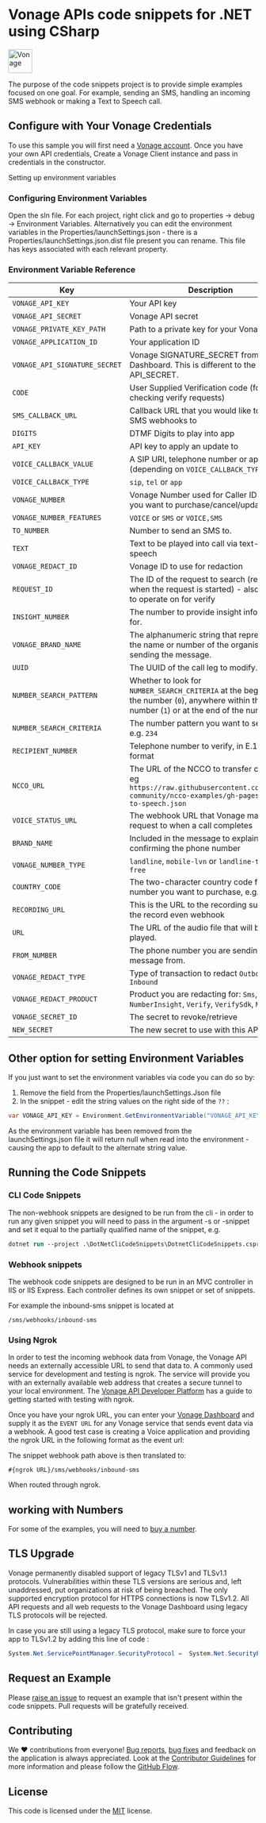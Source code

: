 ﻿# Vonage APIs code snippets for .NET using CSharp

 <img src="https://developer.nexmo.com/assets/images/Vonage_Nexmo.svg" height="48px" alt="Vonage" />

The purpose of the code snippets project is to provide simple examples focused on one goal. For example, sending an SMS, handling an incoming SMS webhook or making a Text to Speech call.

## Configure with Your Vonage Credentials

To use this sample you will first need a [Vonage account](https://dashboard.nexmo.com/sign-up). Once you have your own API credentials, Create a Vonage Client instance and pass in credentials in the constructor.

Setting up environment variables

### Configuring Environment Variables

Open the sln file. For each project, right click and go to properties -> debug -> Environment Variables. Alternatively you can edit the environment variables in the Properties/launchSettings.json - there is a Properties/launchSettings.json.dist file present you can rename. This file has keys associated with each relevant property.

### Environment Variable Reference

Key | Description
----|------------
`VONAGE_API_KEY` | Your API key
`VONAGE_API_SECRET` | Vonage API secret
`VONAGE_PRIVATE_KEY_PATH` | Path to a private key for your Vonage app
`VONAGE_APPLICATION_ID` | Your application ID
`VONAGE_API_SIGNATURE_SECRET` | Vonage SIGNATURE_SECRET from the Dashboard. This is different to the usual API_SECRET.
`CODE` | User Supplied Verification code (for checking verify requests)
`SMS_CALLBACK_URL` | Callback URL that you would like to receive SMS webhooks to
`DIGITS` | DTMF Digits to play into app
`API_KEY` | API key to apply an update to
`VOICE_CALLBACK_VALUE` | A SIP URI, telephone number or app ID (depending on `VOICE_CALLBACK_TYPE`)
`VOICE_CALLBACK_TYPE` | `sip`, `tel` or `app`
`VONAGE_NUMBER` | Vonage Number used for Caller ID or lvn you want to purchase/cancel/update
`VONAGE_NUMBER_FEATURES` | `VOICE` or `SMS` or `VOICE,SMS`
`TO_NUMBER` | Number to send an SMS to.
`TEXT` | Text to be played into call via text-to-speech
`VONAGE_REDACT_ID` | Vonage ID to use for redaction
`REQUEST_ID` | The ID of the request to search (returned when the request is started) - also request to operate on for verify
`INSIGHT_NUMBER` | The number to provide insight information for.
`VONAGE_BRAND_NAME` | The alphanumeric string that represents the name or number of the organisation sending the message.
`UUID` | The UUID of the call leg  to modify.
`NUMBER_SEARCH_PATTERN` | Whether to look for `NUMBER_SEARCH_CRITERIA` at the beginning of the number (`0`), anywhere within the number (`1`) or at the end of the number (`2`)
`NUMBER_SEARCH_CRITERIA` | The number pattern you want to search for, e.g. `234`
`RECIPIENT_NUMBER` | Telephone number to verify, in E.164 format
`NCCO_URL` | The URL of the NCCO to transfer control to, eg `https://raw.githubusercontent.com/nexmo-community/ncco-examples/gh-pages/text-to-speech.json`
`VOICE_STATUS_URL` | The webhook URL that Vonage makes a request to when a call completes
`BRAND_NAME` | Included in the message to explain who is confirming the phone number
`VONAGE_NUMBER_TYPE` | `landline`, `mobile-lvn` or `landline-toll-free`
`COUNTRY_CODE`| The two-character country code for the number you want to purchase, e.g. `GB`
`RECORDING_URL` |  This is the URL to the recording supplied in the record even webhook
`URL` | The URL of the audio file that will be played.
`FROM_NUMBER` | The phone number you are sending the message from.
`VONAGE_REDACT_TYPE` | Type of transaction to redact `Outbound` or `Inbound`
`VONAGE_REDACT_PRODUCT` | Product you are redacting for: `Sms`, `Voice`, `NumberInsight`, `Verify`, `VerifySdk`, `Messages`
`VONAGE_SECRET_ID` | The secret to revoke/retrieve
`NEW_SECRET` | The new secret to use with this API key

## Other option for setting Environment Variables

If you just want to set the environment variables via code you can do so by:

1. Remove the field from the Properties/launchSettings.Json file
2. In the snippet - edit the string values on the right side of the `??` :

```csharp
var VONAGE_API_KEY = Environment.GetEnvironmentVariable("VONAGE_API_KEY") ?? "CHANGE_ME";
```

As the environment variable has been removed from the launchSettings.json file it will return null when read into the environment - causing the app to default to the alternate string value.

## Running the Code Snippets

### CLI Code Snippets

The non-webhook snippets are designed to be run from the cli - in order to run any given snippet you will need to pass in the argument -s or -snippet and set it equal to the partially qualified name of the snippet, e.g.

```ps
dotnet run --project .\DotNetCliCodeSnippets\DotnetCliCodeSnippets.csproj --s=Messaging.SendSms
```

### Webhook snippets

The webhook code snippets are designed to be run in an MVC controller in IIS or IIS Express. Each controller defines its own snippet or set of snippets.

For example the inbound-sms snippet is located at

`/sms/webhooks/inbound-sms`

### Using Ngrok

In order to test the incoming webhook data from Vonage, the Vonage API needs an externally accessible URL to send that data to. A commonly used service for development and testing is ngrok. The service will provide you with an externally available web address that creates a secure tunnel to your local environment. The [Vonage API Developer Platform](https://developer.nexmo.com/concepts/guides/testing-with-ngrok) has a guide to getting started with testing with ngrok. 

Once you have your ngrok URL, you can enter your [Vonage Dashboard](https://dashboard.nexmo.com) and supply it as the `EVENT URL` for any Vonage service that sends event data via a webhook. A good test case is creating a Voice application and providing the ngrok URL in the following format as the event url:

The snippet webhook path above is then translated to:

`#{ngrok URL}/sms/webhooks/inbound-sms`

When routed through ngrok.

## working with Numbers

For some of the examples, you will need to [buy a number](https://dashboard.nexmo.com/buy-numbers).

## TLS Upgrade

Vonage permanently disabled support of legacy TLSv1 and TLSv1.1 protocols. Vulnerabilities within these TLS versions are serious and, left unaddressed, put organizations at risk of being breached. The only supported encryption protocol for HTTPS connections is now TLSv1.2. All API requests and all web requests to the Vonage Dashboard using legacy TLS protocols will be rejected.

In case you are still using a legacy TLS protocol, make sure to force your app to TLSv1.2 by adding this line of code :

```csharp
System.Net.ServicePointManager.SecurityProtocol =  System.Net.SecurityProtocolType.Tls12;
```

## Request an Example

Please [raise an issue](https://github.com/Nexmo/nexmo-dotnet/issues) to request an example that isn't present within the code snippets. Pull requests will be gratefully received.

## Contributing

We ❤️ contributions from everyone! [Bug reports](https://github.com/Nexmo/nexmo-dotnet-code-snippets/issues), [bug fixes](https://github.com/Nexmo/nexmo-dotnet-code-snippets/pulls) and feedback on the application is always appreciated. Look at the [Contributor Guidelines](https://github.com/Nexmo/nexmo-dotnet-code-snippets/blob/master/CONTRIBUTING.md) for more information and please follow the [GitHub Flow](https://guides.github.com/introduction/flow/index.html).

## License

This code is licensed under the [MIT](https://github.com/Nexmo/nexmo-dotnet-code-snippets/blob/master/LICENSE.md) license.
